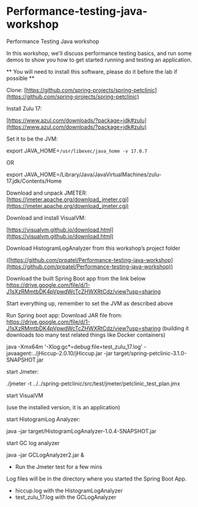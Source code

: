 # Performance-testing-java-workshop
Performance Testing Java workshop

In this workshop, we'll discuss performance testing basics, and run some demos to show you how to get started running and testing an application.

** You will need to install this software, please do it before the lab if possible **

Clone:
[https://github.com/spring-projects/spring-petclinic](https://github.com/spring-projects/spring-petclinic)

Install Zulu 17:

[https://www.azul.com/downloads/?package=jdk#zulu](https://www.azul.com/downloads/?package=jdk#zulu)

Set it to be the  JVM:

export JAVA_HOME=`/usr/libexec/java_home -v 17.0.7`

OR

export JAVA_HOME=/Library/Java/JavaVirtualMachines/zulu-17.jdk/Contents/Home

Download and unpack JMETER:
[https://jmeter.apache.org/download_jmeter.cgi](https://jmeter.apache.org/download_jmeter.cgi)

Download and install VisualVM:

[https://visualvm.github.io/download.html](https://visualvm.github.io/download.html)

Download HistogramLogAnalyzer from this workshop’s project folder

([https://github.com/prpatel/Performance-testing-java-workshop](https://github.com/prpatel/Performance-testing-java-workshop))

Download the built Spring Boot app from the link below
https://drive.google.com/file/d/1-J1sXzRMmtbDK4pVpwdWcTcZHWXRtCdz/view?usp=sharing

Start everything up, remember to set the JVM as described above

Run Spring boot app:
Download JAR file from:
https://drive.google.com/file/d/1-J1sXzRMmtbDK4pVpwdWcTcZHWXRtCdz/view?usp=sharing
(building it downloads too many test related things like Docker containers)

java -Xmx64m '-Xlog:gc*=debug:file=test_zulu_17.log' -javaagent:../jHiccup-2.0.10/jHiccup.jar -jar target/spring-petclinic-3.1.0-SNAPSHOT.jar

start Jmeter:

./jmeter -t ../../spring-petclinic/src/test/jmeter/petclinic_test_plan.jmx

start VisualVM

(use the installed version, it is an application)

start HistogramLog Analyzer:

java -jar target/HistogramLogAnalyzer-1.0.4-SNAPSHOT.jar

start GC log analyzer

 java -jar GCLogAnalyzer2.jar &

- Run the Jmeter test for a few mins

Log files will be in the directory where you started the Spring Boot App.

- hiccup.log with the HistogramLogAnalyzer
- test_zulu_17.log with the GCLogAnalyzer

